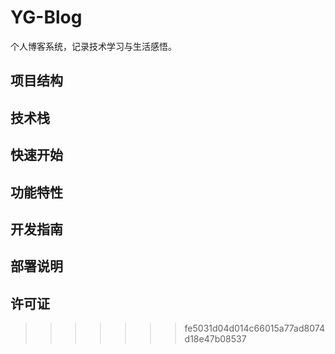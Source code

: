 # YG-Blog

个人博客系统，记录技术学习与生活感悟。

## 项目结构

## 技术栈

## 快速开始

## 功能特性

## 开发指南

## 部署说明

## 许可证
>>>>>>> fe5031d04d014c66015a77ad8074d18e47b08537
